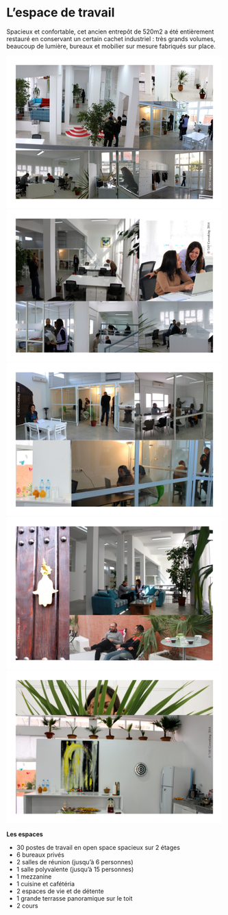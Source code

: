 # L’espace de travail

Spacieux et confortable, cet ancien entrepôt de 520m2 a été entièrement restauré en conservant un certain cachet industriel : très grands volumes, beaucoup de lumière, bureaux et mobilier sur mesure fabriqués sur place.


<div class="container">
    <div id="slides">
      <img src="/images/imageAccueil.jpg" title="Vue Générale" alt="">
      <img src="/images/2_espacesBureaux.pdf" title="Espaces Bureaux: 1" alt="">
      <img src="/images/3_SallesTravail.pdf" title="Salles de travail: 1" alt="">
      <img src="/images/4_espacesVie.pdf" title="Espaces de Vie" alt="">
      <img src="/images/5_espaceCafet.pdf" title="Espace Cafet" alt="">
    </div>
</div>

__Les espaces__

* 30 postes de travail en open space spacieux sur 2 étages
* 6 bureaux privés
* 2 salles de réunion (jusqu’à 6 personnes)
* 1 salle polyvalente (jusqu’à 15 personnes)
* 1 mezzanine
* 1 cuisine et cafétéria
* 2 espaces de vie et de détente
* 1 grande terrasse panoramique sur le toit
* 2 cours 
